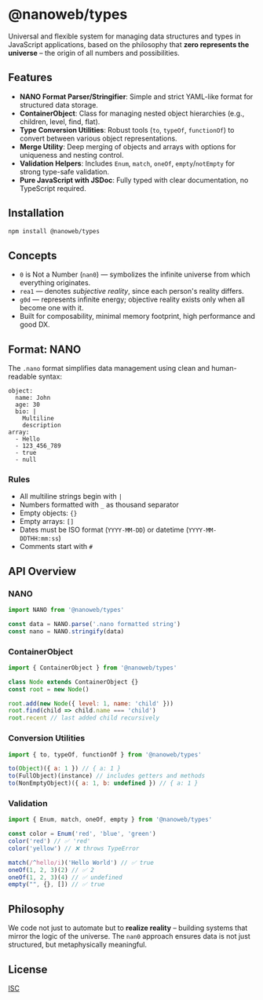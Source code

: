 # @nanoweb/types

Universal and flexible system for managing data structures and types in JavaScript applications, based on the philosophy that **zero represents the universe** – the origin of all numbers and possibilities.

## Features

- **NANO Format Parser/Stringifier**: Simple and strict YAML-like format for structured data storage.
- **ContainerObject**: Class for managing nested object hierarchies (e.g., children, level, find, flat).
- **Type Conversion Utilities**: Robust tools (`to`, `typeOf`, `functionOf`) to convert between various object representations.
- **Merge Utility**: Deep merging of objects and arrays with options for uniqueness and nesting control.
- **Validation Helpers**: Includes `Enum`, `match`, `oneOf`, `empty`/`notEmpty` for strong type-safe validation.
- **Pure JavaScript with JSDoc**: Fully typed with clear documentation, no TypeScript required.

## Installation

```bash
npm install @nanoweb/types
```

## Concepts

- `0` is Not a Number (`nan0`) — symbolizes the infinite universe from which everything originates.
- `rea1` — denotes *subjective reality*, since each person's reality differs.
- `g0d` — represents infinite energy; objective reality exists only when all become one with it.
- Built for composability, minimal memory footprint, high performance and good DX.

## Format: NANO

The `.nano` format simplifies data management using clean and human-readable syntax:

```nano
object:
  name: John
  age: 30
  bio: |
    Multiline
    description
array:
  - Hello
  - 123_456_789
  - true
  - null
```

### Rules

- All multiline strings begin with `|`
- Numbers formatted with `_` as thousand separator
- Empty objects: `{}`
- Empty arrays: `[]`
- Dates must be ISO format (`YYYY-MM-DD`) or datetime (`YYYY-MM-DDTHH:mm:ss`)
- Comments start with `# `

## API Overview

### NANO

```js
import NANO from '@nanoweb/types'

const data = NANO.parse('.nano formatted string')
const nano = NANO.stringify(data)
```

### ContainerObject

```js
import { ContainerObject } from '@nanoweb/types'

class Node extends ContainerObject {}
const root = new Node()

root.add(new Node({ level: 1, name: 'child' }))
root.find(child => child.name === 'child')
root.recent // last added child recursively
```

### Conversion Utilities

```js
import { to, typeOf, functionOf } from '@nanoweb/types'

to(Object)({ a: 1 }) // { a: 1 }
to(FullObject)(instance) // includes getters and methods
to(NonEmptyObject)({ a: 1, b: undefined }) // { a: 1 }
```

### Validation

```js
import { Enum, match, oneOf, empty } from '@nanoweb/types'

const color = Enum('red', 'blue', 'green')
color('red') // ✅ 'red'
color('yellow') // ❌ throws TypeError

match(/^hello/i)('Hello World') // ✅ true
oneOf(1, 2, 3)(2) // ✅ 2
oneOf(1, 2, 3)(4) // ✅ undefined
empty("", {}, []) // ✅ true
```

## Philosophy

We code not just to automate but to **realize reality** – building systems that mirror the logic of the universe. The `nan0` approach ensures data is not just structured, but metaphysically meaningful.

## License

[ISC](./LICENSE)
